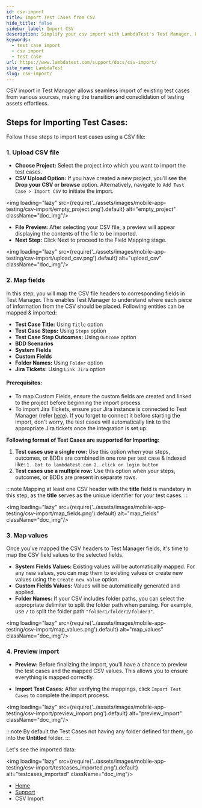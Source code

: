 ```yaml
---
id: csv-import
title: Import Test Cases from CSV
hide_title: false
sidebar_label: Import CSV
description: Simplify your csv import with LambdaTest's Test Manager. Easily upload and manage test cases to enhance testing efficiency and productivity.
keywords:
  - test case import
  - csv import
  - test case
url: https://www.lambdatest.com/support/docs/csv-import/
site_name: LambdaTest
slug: csv-import/
---
```


<script type="application/ld+json"
      dangerouslySetInnerHTML={{ __html: JSON.stringify({
       "@context": "https://schema.org",
        "@type": "BreadcrumbList",
        "itemListElement": [{
          "@type": "ListItem",
          "position": 1,
          "name": "LambdaTest",
          "item": "https://www.lambdatest.com"
        },{
          "@type": "ListItem",
          "position": 2,
          "name": "Support",
          "item": "https://www.lambdatest.com/support/docs/"
        },{
          "@type": "ListItem",
          "position": 3,
          "name": "Import Test Cases form CSV",
          "item": "https://www.lambdatest.com/support/docs/csv-import/"
        }]
      })
    }}
></script>
CSV import in Test Manager allows seamless import of existing test cases from various sources, making the transition and consolidation of testing assets effortless.

## Steps for Importing Test Cases:
Follow these steps to import test cases using a CSV file:

### 1. Upload CSV file
- **Choose Project:** Select the project into which you want to import the test cases.
- **CSV Upload Option:** If you have created a new project, you’ll see the **Drop your CSV or browse** option. Alternatively, navigate to ` Add Test Case > Import CSV ` to initiate the import.

<img loading="lazy" src={require('../assets/images/mobile-app-testing/csv-import/empty_project.png').default} alt="empty_project" className="doc_img"/>

- **File Preview:** After selecting your CSV file, a preview will appear displaying the contents of the file to be imported.
- **Next Step:** Click Next to proceed to the Field Mapping stage.

<img loading="lazy" src={require('../assets/images/mobile-app-testing/csv-import/upload_csv.png').default} alt="upload_csv" className="doc_img"/>

### 2. Map fields
In this step, you will map the CSV file headers to corresponding fields in Test Manager. This enables Test Manager to understand where each piece of information from the CSV should be placed.
Following entities can be mapped & imported:
- **Test Case Title:** Using ` Title ` option
- **Test Case Steps:** Using ` Steps ` option
- **Test Case Step Outcomes:** Using ` Outcome ` option
- **BDD Scenarios**
- **System Fields**
- **Custom Fields**
- **Folder Names:** Using ` Folder ` option
- **Jira Tickets:** Using ` Link Jira ` option

#### Prerequisites:
- To map Custom Fields, ensure the custom fields are created and linked to the project before beginning the import process.
- To import Jira Tickets, ensure your Jira instance is connected to Test Manager (refer [here](https://www.lambdatest.com/support/docs/link-jira-issues-with-test-manager/)). If you forget to connect it before starting the import, don't worry, the test cases will automatically link to the appropriate Jira tickets once the integration is set up.

**Following format of Test Cases are supported for Importing:**
1. **Test cases use a single row:** Use this option when your steps, outcomes, or BDDs are combined in one row per test case & indexed like: 
``` 1. Got to lambdatest.com 2. click on login button ```
2. **Test cases use a multiple row:** Use this option when your steps, outcomes, or BDDs are present in separate rows.  

:::note
Mapping at least one CSV header with the **title** field is mandatory in this step, as the **title** serves as the unique identifier for your test cases.
:::

<img loading="lazy" src={require('../assets/images/mobile-app-testing/csv-import/map_fields.png').default} alt="map_fields" className="doc_img"/>


### 3. Map values
Once you've mapped the CSV headers to Test Manager fields, it's time to map the CSV field values to the selected fields.

- **System Fields Values:** Existing values will be automatically mapped. For any new values, you can map them to existing values or create new values using the ` Create new value ` option.
- **Custom Fields Values:** Values will be automatically generated and applied.
- **Folder Names:** If your CSV includes folder paths, you can select the appropriate delimiter to split the folder path when parsing. For example, use ` / ` to split the folder path ` "folder1/folder2/folder3" `.

<img loading="lazy" src={require('../assets/images/mobile-app-testing/csv-import/map_values.png').default} alt="map_values" className="doc_img"/>


### 4. Preview import
- **Preview:** Before finalizing the import, you’ll have a chance to preview the test cases and the mapped CSV values. This allows you to ensure everything is mapped correctly.

- **Import Test Cases:** After verifying the mappings, click ` Import Test Cases ` to complete the import process.

<img loading="lazy" src={require('../assets/images/mobile-app-testing/csv-import/preview_import.png').default} alt="preview_import" className="doc_img"/>

:::note
By default the Test Cases not having any folder defined for them, go into the **Untitled** folder. 
:::

Let's see the imported data:
 
<img loading="lazy" src={require('../assets/images/mobile-app-testing/csv-import/testcases_imported.png').default} alt="testcases_imported" className="doc_img"/>

<nav aria-label="breadcrumbs">
  <ul className="breadcrumbs">
    <li className="breadcrumbs__item">
      <a className="breadcrumbs__link" href="https://www.lambdatest.com">
        Home
      </a>
    </li>
    <li className="breadcrumbs__item">
      <a className="breadcrumbs__link" target="_self" href="https://www.lambdatest.com/support/docs/">
        Support
      </a>
    </li>
    <li className="breadcrumbs__item breadcrumbs__item--active">
      <span className="breadcrumbs__link">
        CSV Import
      </span>
    </li>
  </ul>
</nav>